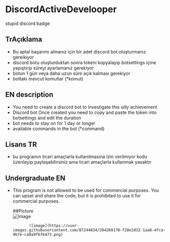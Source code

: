 # DiscordActiveDevelooper
stupid discord badge

## TrAçıklama
* Bu aptal başarımı almanız için bir adet discord bot oluşturmanız gereikiyor 
* discord botu oluşturduktan sonra tokeni kopyalayıp botsettings içine yapıştırıp süreyi ayarlamanız gerekiyor 
* botun 1 gün veya daha uzun süre açık kalması gerekiyor 
* bottaki mevcut komutlar (*komut)


## EN description
* You need to create a discord bot to investigate this silly achievement
* Discord bot Once created you need to copy and paste the token into botsettings and edit the duration
* bot needs to stay on for 1 day or longer
* available commands in the bot (*command)


## Lisans TR
* bu programın ticari amaçlarla kullanılmasına izin verilmiyor kodu üzenleyip paylaşabilirsiniz ama ticari amaçlarla kullanmak yasaktır


## Undergraduate EN
* This program is not allowed to be used for commercial purposes. You can upset and share the code, but it is prohibited to use it for commercial purposes.
             
   ##Picture          
             ![image](https://user-images.githubusercontent.com/87244834/204269114-05ef3fc6-16c8-4f79-b3c6-cf74697dbbba.png)
             
             ![image](https://user-images.githubusercontent.com/87244834/204269170-f28e1032-1aa8-4fca-9b7e-ca8a9f6f6473.png)


